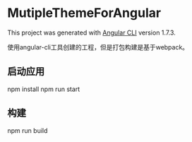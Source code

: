 # MutipleThemeForAngular

This project was generated with [Angular CLI](https://github.com/angular/angular-cli) version 1.7.3.

使用angular-cli工具创建的工程，但是打包构建是基于webpack。

## 启动应用

npm install
npm run start

## 构建

npm run build
